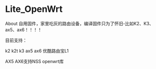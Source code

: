 # Lite_OpenWrt
About
自用固件，家里吃灰的路由设备，编译固件只为了怀旧-比如K2、K3、ax5、ax6！！！！

目前支持：

k2   k2t  k3  ax5  ax6  优酷路由宝L1

AX5 AX6支持NSS openwrt库
